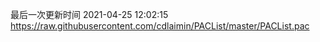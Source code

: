 最后一次更新时间 2021-04-25 12:02:15
https://raw.githubusercontent.com/cdlaimin/PACList/master/PACList.pac

